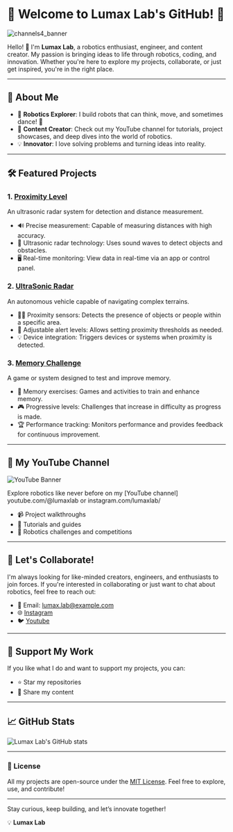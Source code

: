 # 🌟 Welcome to Lumax Lab's GitHub! 🌟

![channels4_banner](https://github.com/user-attachments/assets/9164ca38-d6c6-4692-be23-0265aa50179a)

Hello! 👋 I'm **Lumax Lab**, a robotics enthusiast, engineer, and content creator. My passion is bringing ideas to life through robotics, coding, and innovation. Whether you're here to explore my projects, collaborate, or just get inspired, you're in the right place. 

---

## 🤖 About Me

- 🚀 **Robotics Explorer**: I build robots that can think, move, and sometimes dance! 🕺
- 🎥 **Content Creator**: Check out my YouTube channel for tutorials, project showcases, and deep dives into the world of robotics.
- 💡 **Innovator**: I love solving problems and turning ideas into reality.

---

## 🛠️ Featured Projects

### 1. **[Proximity Level](https://github.com/Lumax980/Project/blob/main/Proximity%20Level/README.md)**
An ultrasonic radar system for detection and distance measurement.

- 🔊 Precise measurement: Capable of measuring distances with high accuracy.
- 📡 Ultrasonic radar technology: Uses sound waves to detect objects and obstacles.
- 🖥 Real-time monitoring: View data in real-time via an app or control panel.

### 2. **[UltraSonic Radar](https://github.com/Lumax980/Project/blob/main/UltraSonic%20Radar/README.md)**
An autonomous vehicle capable of navigating complex terrains.

- 🚶‍♂️ Proximity sensors: Detects the presence of objects or people within a specific area.
- 🏅 Adjustable alert levels: Allows setting proximity thresholds as needed.
- 💡 Device integration: Triggers devices or systems when proximity is detected.

### 3. **[Memory Challenge](https://github.com/Lumax980/Project/blob/main/MemoryChallenge/README.md)**
A game or system designed to test and improve memory.

- 🧠 Memory exercises: Games and activities to train and enhance memory.
- 🎮 Progressive levels: Challenges that increase in difficulty as progress is made.
- 🏆 Performance tracking: Monitors performance and provides feedback for continuous improvement.
---

## 🎥 My YouTube Channel

![YouTube Banner](https://github.com/user-attachments/assets/50baf2cf-723e-4fc0-b8c3-2ea02093e935)


Explore robotics like never before on my [YouTube channel] youtube.com/@lumaxlab or instagram.com/lumaxlab/

- 📹 Project walkthroughs
- 🔧 Tutorials and guides
- 🎉 Robotics challenges and competitions

---

## 🚀 Let's Collaborate!

I'm always looking for like-minded creators, engineers, and enthusiasts to join forces. If you're interested in collaborating or just want to chat about robotics, feel free to reach out:

- 📧 Email: [lumax.lab@example.com](mailto:lucascruz980@gmail.com)
- 🌐 [Instagram]([https://www.linkedin.com/in/lumaxlab](https://www.instagram.com/lumaxlab/))
- 🐦 [Youtube]([https://www.youtube.com/channel/yourchannel](https://www.youtube.com/@lumaxlab))

---

## 🌟 Support My Work

If you like what I do and want to support my projects, you can:

- ⭐ Star my repositories
- 📢 Share my content

---

## 📈 GitHub Stats

![Lumax Lab's GitHub stats](https://github-readme-stats.vercel.app/api?username=Lumax980&show_icons=true&theme=radical)

---

### 📜 License

All my projects are open-source under the [MIT License](https://opensource.org/licenses/MIT). Feel free to explore, use, and contribute!

---

Stay curious, keep building, and let’s innovate together!

💡 **Lumax Lab**
